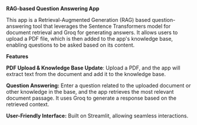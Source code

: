 **RAG-based Question Answering App**

This app is a Retrieval-Augmented Generation (RAG) based question-answering tool that leverages the Sentence Transformers model for document retrieval and Groq for generating answers. It allows users to upload a PDF file, which is then added to the app's knowledge base, enabling questions to be asked based on its content.

**Features**

**PDF Upload & Knowledge Base Update**: Upload a PDF, and the app will extract text from the document and add it to the knowledge base.

**Question Answering:** Enter a question related to the uploaded document or other knowledge in the base, and the app retrieves the most relevant document passage. It uses Groq to generate a response based on the retrieved context.

**User-Friendly Interface:** Built on Streamlit, allowing seamless interactions.



